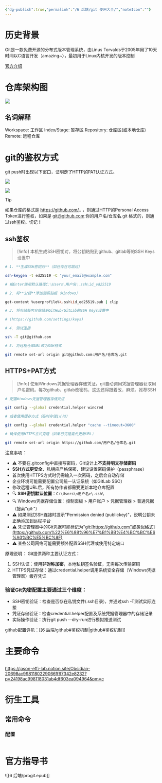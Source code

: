 ```yaml
---
{"dg-publish":true,"permalink":"/6 后端/git 使用大全/","noteIcon":""}
---
```



# 历史背景

Git是一款免费开源的分布式版本管理系统，由Linus Torvalds于2005年用了10天时间以C语言开发（amazing~），最初用于Linux内核开发的版本控制

[官方介绍](https://git-scm.com/book/zh/v2/%E8%B5%B7%E6%AD%A5-Git-%E7%AE%80%E5%8F%B2)

# 仓库架构图

![](https://jancis-1361410855.cos.ap-beijing.myqcloud.com/ObsidianImage/20250827181736285.png)
## 名词解释

Workspace: 工作区
Index/Stage: 暂存区
Repository: 仓库区(或本地仓库)
Remote:  远程仓库

# git的鉴权方式

git push时出现以下窗口，证明走了HTTP的PAT认证方式。

![](https://jancis-1361410855.cos.ap-beijing.myqcloud.com/ObsidianImage/20250827181501879.png)

![](https://jancis-1361410855.cos.ap-beijing.myqcloud.com/ObsidianImage/20250827180910921.png)

> [!tip]
> 如果仓库的格式是 https://github.com/.. ，则通过HTTP的Personal Access Token进行鉴权，如果是 git@github.com:你的用户名/仓库名.git 格式的，则通过ssh鉴权。切记！

## ssh鉴权

> [!info]
> 本机生成SSH密钥对，将公钥粘贴到github、gitlab等的SSH Keys设置中

```BASH
# 1. **生成SSH密钥对**（如已存在可跳过）

ssh-keygen -t ed25519 -C "your_email@example.com"

# 按Enter使用默认路径C:\Users\用户名\.ssh\id_ed25519

# 2. 将**公钥**添加到剪贴板（Windows）

get-content %userprofile%\.ssh\id_ed25519.pub | clip

# 3. 将剪贴板内容粘贴到GitHub/GitLab的SSH Keys设置中

# (https://github.com/settings/keys)

# 4. 测试连接

ssh -T git@github.com

# 5. 将远程仓库URL改为SSH格式

git remote set-url origin git@github.com:用户名/仓库名.git
```

## HTTPS+PAT方式

> [!info]
> 使用Windows凭据管理器存储凭证，git自动调用凭据管理器获取用户名密码。每次github、gitlab改密码，这边还得跟着改，麻烦。推荐SSH

```BASH
# 配置Windows凭据管理器存储凭证

git config --global credential.helper wincred

# 或者使用缓存方式（临时存储1小时）

git config --global credential.helper "cache --timeout=3600"

# 确保使用HTTPS方式克隆（如果已克隆需先更新URL）

git remote set-url origin https://github.com/用户名/仓库名.git
```

注意事项：
- ⚠️ 不要在.gitconfig中直接写密码，Git设计上**不支持明文存储密码**
- **SSH方式更安全**，私钥应严格保密，建议设置密码保护（passphrase）
- 首次使用HTTPS方式时仍需输入一次密码，之后会自动存储
- 企业环境可能需要配置公司统一认证系统（如GitLab SSO）
- 修改远程URL后，所有协作者都需要更新本地仓库配置
- 🔍 **SSH密钥默认位置**：`C:\Users\<用户名>\.ssh\`
- 🔍 Windows凭据存储位置：控制面板 > 用户账户 > 凭据管理器 > 普通凭据（搜索"git:"）
- ⚠️ 如果测试SSH连接时提示"Permission denied (publickey)"，说明公钥未正确添加到远程平台
- ⚠️ 凭证管理器中的Git凭据可能标记为"git:[https://github.com"或类似格式](https://github.com%22%E6%88%96%E7%B1%BB%E4%BC%BC%E6%A0%BC%E5%BC%8F)
- ⚠️ 某些公司网络可能需要额外配置SSH代理或使用特定端口

原理说明： Git提供两种主要认证方式：
1. SSH认证：使用**非对称加密**，本地私钥签名验证，无需每次传输密码
2. HTTPS凭证存储：通过credential.helper调用系统安全存储（Windows凭据管理器）缓存凭证

### 验证Git免密配置主要通过三个维度：

- SSH密钥验证：检查是否存在私钥文件(.ssh目录)，并通过ssh -T测试实际连接
- 凭证存储验证：检查credential.helper配置及系统凭据管理器中的存储记录
- 实际操作验证：执行git push --dry-run进行模拟推送测试

github配置详见：[[6 后端/github#鉴权机制\|github#鉴权机制]]



# 主要命令

## 


https://jason-effi-lab.notion.site/Obsidian-20698ac9981180229066ff67342e8232?p=24198ac998118031ab4df603ea094964&pm=c

# 衍生工具





## 常用命令

### 配置

```

```


# 官方指导书
![[6 后端/progit.epub]]